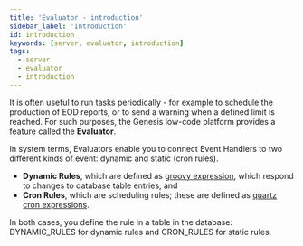 ```yaml
---
title: 'Evaluator - introduction'
sidebar_label: 'Introduction'
id: introduction
keywords: [server, evaluator, introduction]
tags:
  - server
  - evaluator
  - introduction
---
```



It is often useful to run tasks periodically - for example to schedule the production of EOD reports, or to send a warning when a defined limit is reached. For such purposes, the Genesis low-code platform provides a feature called the **Evaluator**.

In system terms, Evaluators enable you to connect Event Handlers to two different kinds of event: dynamic and static (cron rules).

- **Dynamic Rules**, which are defined as [groovy expression](https://groovy-lang.org/syntax.html), which respond to changes to database table entries, and
- **Cron Rules**, which are scheduling rules; these are defined as [quartz cron expressions](http://www.quartz-scheduler.org/documentation/quartz-2.3.0/tutorials/crontrigger.html).

In both cases, you define the rule in a table in the database: DYNAMIC_RULES for dynamic rules and CRON_RULES for static rules. 
